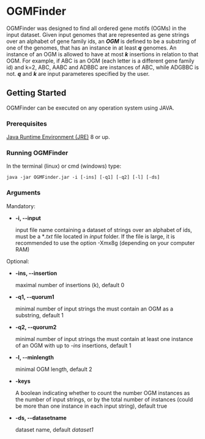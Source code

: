 # OGMFinder
OGMFinder was designed to find all ordered gene motifs (OGMs) in the input dataset. Given input genomes that are represented as gene 
strings over an alphabet of gene family ids, an **_OGM_** is defined to be a substring of one of the genomes,
that has an instance in at least **_q_** genomes. An instance of an OGM is allowed to have at most **_k_** insertions in relation to 
that OGM. For example, if ABC is an OGM (each letter is a different gene family id) and k=2, ABC, AABC and ADBBC are instances of ABC, 
while ADGBBC is not. **_q_** and **_k_** are input parameteres specified by the user.

## Getting Started
OGMFinder can be executed on any operation system using JAVA.

### Prerequisites
[Java Runtime Environment (JRE)](http://www.oracle.com/technetwork/java/javase/downloads/index.html)
8 or up.

### Running OGMFinder
In the terminal (linux) or cmd (windows) type:
``` 
java -jar OGMFinder.jar -i [-ins] [-q1] [-q2] [-l] [-ds] 
```

### Arguments
Mandatory:
- **-i, --input**			
  
   input file name containing a dataset of strings over an alphabet of ids, must be a **.txt* file located in *input* folder.
   If the file is large, it is recommended to use the option -Xmx8g (depending on your computer RAM)
   
Optional:
- **-ins, --insertion**
   
   maximal number of insertions (k), default 0
- **-q1, --quorum1**		
   
   minimal number of input strings the must contain an OGM as a substring, default 1
- **-q2, --quorum2**
   
   minimal number of input strings the must contain at least one instance of an OGM with up to *-ins* insertions, default 1
- **-l, --minlength**	
   
   minimal OGM length, default 2
- **-keys**
   
   A boolean indicating whether to count the number OGM instances as the number of input strings, or by the total number of instances
   (could be more than one instance in each input string), default true
- **-ds, --datasetname**
   
   dataset name, default *dataset1*
